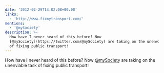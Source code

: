 ```yaml
---
date: '2012-02-29T13:02:08+00:00'
links:
  - 'http://www.fixmytransport.com/'
mentions:
  - '@mySociety'
description: >-
  How have I never heard of this before? Now
  [@mySociety](https://twitter.com/@mySociety) are taking on the unenviable task
  of fixing public transport!
---
```

How have I never heard of this before? Now [@mySociety](https://twitter.com/@mySociety) are taking on the unenviable task of fixing public transport! 
